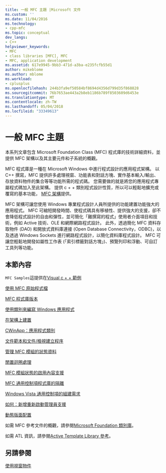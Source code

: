 ```yaml
---
title: 一般 MFC 主題 |Microsoft 文件
ms.custom: ''
ms.date: 11/04/2016
ms.technology:
- cpp-mfc
ms.topic: conceptual
dev_langs:
- C++
helpviewer_keywords:
- MFC
- class libraries [MFC], MFC
- MFC, application development
ms.assetid: 617e9945-9bb3-471d-a3ba-e235fcfb55d1
author: mikeblome
ms.author: mblome
ms.workload:
- cplusplus
ms.openlocfilehash: 244b3fa9ef50584bf8694d4356d799d35f868828
ms.sourcegitcommit: 76b7653ae443a2b8eb1186b789f8503609d6453e
ms.translationtype: MT
ms.contentlocale: zh-TW
ms.lasthandoff: 05/04/2018
ms.locfileid: "33349613"
---
```

# <a name="general-mfc-topics"></a>一般 MFC 主題
本系列文章包含 Microsoft Foundation Class (MFC) 程式庫的技術詳細資料，並提供 MFC 架構以及其主要元件和子系統的概觀。  
  
 MFC 程式庫是一種在 Microsoft Windows 中進行程式設計的應用程式架構。 以 C++ 撰寫，MFC 提供許多處理視窗、功能表和對話方塊、實作基本輸入/輸出、存放資料物件的集合等等功能所需的程式碼。 您需要做的就是將您的應用程式專屬程式碼加入至此架構。 提供 c + + 類別程式設計性質，所以可以輕鬆地擴充或覆寫的基本功能， [MFC 架構](../mfc/framework-mfc.md)提供。  
  
 MFC 架構可讓您使用 Windows 專業程式設計人員所提供的功能建置功能強大的應用程式。 MFC 可縮短開發時間、使程式碼具有移植性、提供強大的支援，卻不會降低程式設計的自由和彈性，並可簡化「難撰寫的程式」使用者介面項目和技術，例如 Active 技術、OLE 和網際網路程式設計。 此外，透過簡化 MFC 資料存取物件 (DAO) 和開放式資料庫連接 (Open Database Connectivity，ODBC)，以及透過 Windows Sockets 進行網路程式設計，以簡化資料庫程式設計。 MFC 可讓您輕鬆地開發如屬性工作表 (「索引標籤對話方塊」)、預覽列印和浮動、可自訂工具列等功能。  
  
## <a name="in-this-section"></a>本節內容  
 `MFC Samples`這提供在[Visual c + + 範例](../visual-cpp-samples.md)  
  
 [使用 MFC 原始程式檔](../mfc/using-the-mfc-source-files.md)  
  
 [MFC 程式庫版本](../mfc/mfc-library-versions.md)  
  
 [使用類別來編寫 Windows 應用程式](../mfc/using-the-classes-to-write-applications-for-windows.md)  
  
 [在架構上建置](../mfc/building-on-the-framework.md)  
  
 [CWinApp：應用程式類別](../mfc/cwinapp-the-application-class.md)  
  
 [文件範本和文件/檢視建立程序](../mfc/document-templates-and-the-document-view-creation-process.md)  
  
 [管理 MFC 模組的狀態資料](../mfc/managing-the-state-data-of-mfc-modules.md)  
  
 [閒置迴圈處理](../mfc/idle-loop-processing.md)  
  
 [MFC 模組狀態的啟用內容支援](../mfc/support-for-activation-contexts-in-the-mfc-module-state.md)  
  
 [MFC 通用控制項程式庫的隔離](../mfc/isolation-of-the-mfc-common-controls-library.md)  
  
 [Windows Vista 通用控制項的組建需求](../mfc/build-requirements-for-windows-vista-common-controls.md)  
  
 [如何：新增重新啟動管理員支援](../mfc/how-to-add-restart-manager-support.md)  
  
 [動態版面配置](../mfc/dynamic-layout.md)  
  
 如需 MFC 參考文件的概觀，請參閱[Microsoft Foundation 類別庫](../mfc/mfc-desktop-applications.md)。  
  
 如需 ATL 資訊，請參閱[Active Template Library 參考](../atl/atl-class-overview.md)。  
  
## <a name="see-also"></a>另請參閱  
 [使用視窗物件](../mfc/working-with-window-objects.md)

